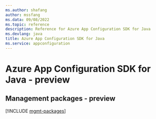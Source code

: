 ```yaml
---
ms.author: shafang
author: mssfang
ms.data: 09/08/2022
ms.topic: reference
description: Reference for Azure App Configuration SDK for Java
ms.devlang: java
title: Azure App Configuration SDK for Java
ms.service: appconfiguration
---
```

# Azure App Configuration SDK for Java - preview

## Management packages - preview
[!INCLUDE [mgmt-packages](app-configuration-mgmt-index.md)]